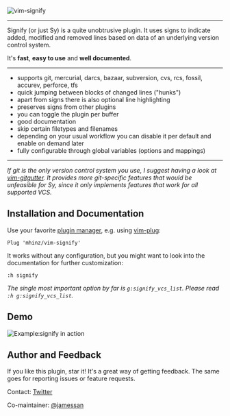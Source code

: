 ![vim-signify](https://raw.githubusercontent.com/mhinz/vim-signify/master/pictures/signify-logo.png)

---

Signify (or just Sy) is a quite unobtrusive plugin. It uses signs to indicate
added, modified and removed lines based on data of an underlying version control
system.

It's __fast__, __easy to use__ and __well documented__.

---

- supports git, mercurial, darcs, bazaar, subversion, cvs, rcs, fossil, accurev,
  perforce, tfs
- quick jumping between blocks of changed lines ("hunks")
- apart from signs there is also optional line highlighting
- preserves signs from other plugins
- you can toggle the plugin per buffer
- good documentation
- skip certain filetypes and filenames
- depending on your usual workflow you can disable it per default and enable on
  demand later
- fully configurable through global variables (options and mappings)

---

_If git is the only version control system you use, I suggest having a look at
[vim-gitgutter](https://github.com/airblade/vim-gitgutter). It provides more
git-specific features that would be unfeasible for Sy, since it only implements
features that work for all supported VCS._

## Installation and Documentation

Use your favorite [plugin
manager](https://github.com/mhinz/vim-galore#managing-plugins), e.g. using
[vim-plug](https://github.com/junegunn/vim-plug):

    Plug 'mhinz/vim-signify'

It works without any configuration, but you might want to look into the
documentation for further customization:

    :h signify

_The single most important option by far is `g:signify_vcs_list`. Please read
`:h g:signify_vcs_list`._

## Demo

![Example:signify in action](https://raw.githubusercontent.com/mhinz/vim-signify/master/pictures/signify-demo.gif)

## Author and Feedback

If you like this plugin, star it! It's a great way of getting feedback. The same
goes for reporting issues or feature requests.

Contact: [Twitter](https://twitter.com/_mhinz_)

Co-maintainer: [@jamessan](https://github.com/jamessan)
